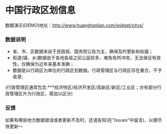 # 中国行政区划信息

数据演示(DEMO)地址：http://www.huanghanlian.com/widget/citys/


### 数据说明
- 省、市、区数据来自于民政局、国务院公告为主，确保及时更新和权威；
- 街道(镇、乡)数据由于各地各级之前公函较多，难免有所冲突，无法保证有效性，仅确保为近年来基本准确；
- 数据是以行政区为单位的行政区划数据。行政管理区与行政区存在重合，不予收录;
 
 (行政管理区通常包含:***经济特区/经济开发区/高新区/新区/工业区；亦有部分行政管理区升为行政区，需加以区分)


### 反馈
如果有哪些地方数据错误或者更新不及时，还请告知(在"Issues"中留言)，以便尽快更新～
